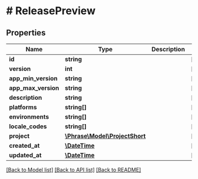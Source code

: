 # # ReleasePreview

## Properties

Name | Type | Description | Notes
------------ | ------------- | ------------- | -------------
**id** | **string** |  | [optional] 
**version** | **int** |  | [optional] 
**app_min_version** | **string** |  | [optional] 
**app_max_version** | **string** |  | [optional] 
**description** | **string** |  | [optional] 
**platforms** | **string[]** |  | [optional] 
**environments** | **string[]** |  | [optional] 
**locale_codes** | **string[]** |  | [optional] 
**project** | [**\Phrase\Model\ProjectShort**](ProjectShort.md) |  | [optional] 
**created_at** | [**\DateTime**](\DateTime.md) |  | [optional] 
**updated_at** | [**\DateTime**](\DateTime.md) |  | [optional] 

[[Back to Model list]](../../README.md#documentation-for-models) [[Back to API list]](../../README.md#documentation-for-api-endpoints) [[Back to README]](../../README.md)


